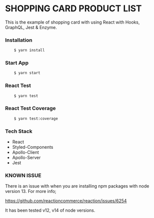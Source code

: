 # SHOPPING CARD PRODUCT LIST

This is the example of shopping card with using React with Hooks, GraphQL, Jest & Enzyme. 

### Installation

```sh
    $ yarn install
```

### Start App

```sh
    $ yarn start
```

### React Test

```sh
    $ yarn test
```

### React Test Coverage

```sh
    $ yarn test:coverage
```

### Tech Stack

* React
* Styled-Components
* Apollo-Client
* Apollo-Server
* Jest

### KNOWN ISSUE
There is an issue with when you are installing npm packages with node version 13. For more info;

https://github.com/reactioncommerce/reaction/issues/6254

It has been tested v12, v14 of node versions.


